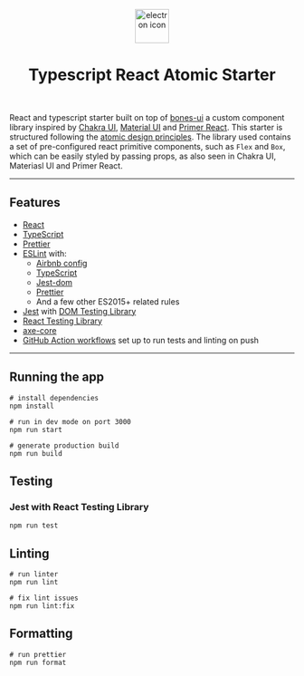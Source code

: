 <p align="center">
  <img width="60" src="https://github.githubassets.com/images/icons/emoji/electron.png" alt="electron icon">
</p>

<h1 align="center">Typescript React Atomic Starter</h1>
<br>

React and typescript starter built on top of [bones-ui](https://github.com/elenabravo/bones-ui) a custom component library inspired by [Chakra UI](https://github.com/chakra-ui/chakra-ui), [Material UI](https://github.com/mui/material-ui) and [Primer React](https://github.com/primer/react).
This starter is structured following the [atomic design principles](https://andela.com/insights/structuring-your-react-application-atomic-design-principles/). The library used contains a set of pre-configured react primitive components, such as `Flex` and `Box`, which can be easily styled by passing props, as also seen in Chakra UI, Materiasl UI and Primer React.

---

## Features

- [React](https://reactjs.org/)
- [TypeScript](https://www.typescriptlang.org/)
- [Prettier](https://prettier.io/)
- [ESLint](https://eslint.org/) with:
  - [Airbnb config](https://github.com/airbnb/javascript)
  - [TypeScript](https://www.npmjs.com/package/@typescript-eslint/eslint-plugin)
  - [Jest-dom](https://github.com/testing-library/eslint-plugin-jest-dom)
  - [Prettier](https://github.com/prettier/eslint-config-prettier)
  - And a few other ES2015+ related rules
- [Jest](https://jestjs.io) with [DOM Testing Library](https://testing-library.com/docs/dom-testing-library/)
- [React Testing Library](https://testing-library.com/docs/react-testing-library/)
- [axe-core](https://www.npmjs.com/package/@craco/craco)
- [GitHub Action workflows](https://github.com/features/actions) set up to run tests and linting on push

---

## Running the app

```
# install dependencies
npm install

# run in dev mode on port 3000
npm run start

# generate production build
npm run build
```

## Testing

### Jest with React Testing Library

```
npm run test
```

## Linting

```
# run linter
npm run lint

# fix lint issues
npm run lint:fix
```

## Formatting

```
# run prettier
npm run format
```

